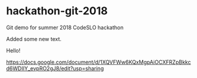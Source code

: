 # hackathon-git-2018
Git demo for summer 2018 CodeSLO hackathon

Added some new text.

Hello!

https://docs.google.com/document/d/1XQVFWw6KQxMgpAiOCXFRZpBkkcd6WDIIY_evpRO2gJ8/edit?usp=sharing
